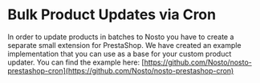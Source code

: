 # Bulk Product Updates via Cron

In order to update products in batches to Nosto you have to create a separate small extension for PrestaShop. We have created an example implementation that you can use as a base for your custom product updater. You can find the example here: [https://github.com/Nosto/nosto-prestashop-cron](https://github.com/Nosto/nosto-prestashop-cron)


